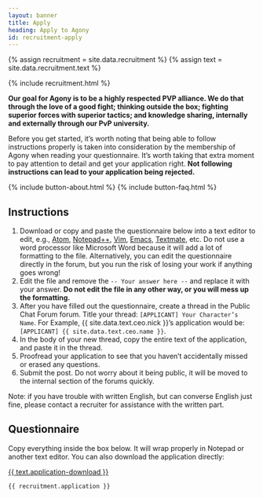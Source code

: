 ```yaml
---
layout: banner
title: Apply
heading: Apply to Agony
id: recruitment-apply
---
```


{% assign recruitment = site.data.recruitment %}
{% assign text = site.data.recruitment.text %}

<div>
  {% include recruitment.html %}
</div>

**Our goal for Agony is to be a highly respected PVP alliance.
We do that through the love of a good fight; thinking outside the box;
fighting superior forces with superior tactics;
and knowledge sharing, internally and externally through our PvP university.**

Before you get started, it’s worth noting that being able
to follow instructions properly is taken into consideration by the membership
of Agony when reading your questionnaire.
It’s worth taking that extra moment to pay attention to detail
and get your application right.
**Not following instructions can lead to your application being rejected.**

<div>
  {% include button-about.html %}
  {% include button-faq.html %}
</div>

## Instructions

1. Download or copy and paste the questionnaire below
   into a text editor to edit,
   e.g., [Atom], [Notepad++], [Vim], [Emacs], [Textmate], etc.
   Do not use a word processor like Microsoft Word
   because it will add a lot of formatting to the file.
   Alternatively, you can edit the questionnaire directly in the forum,
   but you run the risk of losing your work if anything goes wrong!
2. Edit the file and remove the `-- Your answer here --`
   and replace it with your answer.
   **Do not edit the file in any other way,
   or you will mess up the formatting.**
3. After you have filled out the questionnaire,
   create a thread in the Public Chat Forum forum.
   Title your thread: `[APPLICANT] Your Character’s Name`.
   For Example, {{ site.data.text.ceo.nick }}’s application would be:
   `[APPLICANT] {{ site.data.text.ceo.name }}`.
4. In the body of your new thread, copy the entire text of the application,
   and paste it in the thread.
5. Proofread your application to see that you haven’t accidentally missed
   or erased any questions.
6. Submit the post.
   Do not worry about it being public,
   it will be moved to the internal section of the forums quickly.

Note: if you have trouble with written English,
but can converse English just fine, please contact a recruiter
for assistance with the written part.

[Atom]: https://atom.io/
[Emacs]: https://www.gnu.org/software/emacs/
[Notepad++]: http://notepad-plus-plus.org/
[Textmate]: https://macromates.com/
[Vim]: http://www.vim.org/

## Questionnaire

Copy everything inside the box below.
It will wrap properly in Notepad or another text editor.
You can also download the application directly:

<a class="application-button icon {{ recruitment.icons.application }}"
   href="{{ site.baseurl }}/recruitment/agony-application.txt" download>
  {{ text.application-download }}
</a>

```text
{{ recruitment.application }}
```
